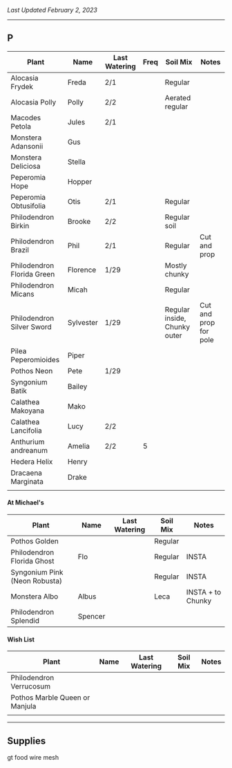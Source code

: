*Last Updated February 2, 2023*

---

## P

| Plant                      | Name      | Last Watering | Freq | Soil Mix                     | Notes                 |
| -------------------------- | --------- | ------------- | ---- | ---------------------------- | --------------------- |
| Alocasia Frydek            | Freda     | 2/1           |      | Regular                      |                       |
| Alocasia Polly             | Polly     | 2/2           |      | Aerated regular              |                       |
| Macodes Petola             | Jules     | 2/1           |      |                              |                       |
| Monstera Adansonii         | Gus       |               |      |                              |                       |
| Monstera Deliciosa         | Stella    |               |      |                              |                       |
| Peperomia Hope             | Hopper    |               |      |                              |                       |
| Peperomia Obtusifolia      | Otis      | 2/1           |      | Regular                      |                       |
| Philodendron Birkin        | Brooke    | 2/2           |      | Regular soil                 |                       |
| Philodendron Brazil        | Phil      | 2/1           |      | Regular                      | Cut and prop          |
| Philodendron Florida Green | Florence  | 1/29          |      | Mostly chunky                |                       |
| Philodendron Micans        | Micah     |               |      | Regular                      |                       |
| Philodendron Silver Sword  | Sylvester | 1/29          |      | Regular inside, Chunky outer | Cut and prop for pole |
| Pilea Peperomioides        | Piper     |               |      |                              |                       |
| Pothos Neon                | Pete      | 1/29          |      |                              |                       |
| Syngonium Batik            | Bailey    |               |      |                              |                       |
| Calathea Makoyana          | Mako      |               |      |                              |                       |
| Calathea Lancifolia        | Lucy      | 2/2           |      |                              |                       |
| Anthurium andreanum        | Amelia    | 2/2           | 5    |                              |                       |
| Hedera Helix               | Henry     |               |      |                              |                       |
| Dracaena Marginata         | Drake     |               |      |                              |                       |
|                            |           |               |      |                              |                       |


#### At Michael's

| Plant                         | Name    | Last Watering | Soil Mix | Notes             |
| ----------------------------- | ------- | ------------- | -------- | ----------------- |
| Pothos Golden                 |         |               | Regular  |                   |
| Philodendron Florida Ghost    | Flo     |               | Regular  | INSTA             |
| Syngonium Pink (Neon Robusta) |         |               | Regular  | INSTA             |
| Monstera Albo                 | Albus   |               | Leca     | INSTA + to Chunky |
| Philodendron Splendid         | Spencer |               |          |                   |

#### Wish List

| Plant                          | Name | Last Watering | Soil Mix | Notes |
| ------------------------------ | ---- | ------------- | -------- | ----- |
| Philodendron Verrucosum        |      |               |          |       |
| Pothos Marble Queen or Manjula |      |               |          |       |
|                                |      |               |          |       |



---

## Supplies

gt food
wire mesh


